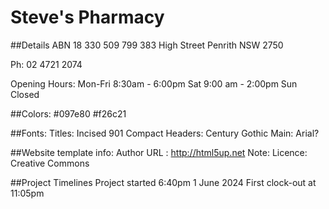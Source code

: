 # Steve's Pharmacy


##Details
ABN 18 330 509 799
383 High Street
Penrith
NSW 2750

Ph: 02 4721 2074

Opening Hours:
Mon-Fri 8:30am - 6:00pm
Sat 9:00 am - 2:00pm
Sun Closed

##Colors:
\#097e80
\#f26c21

##Fonts:
Titles: Incised 901 Compact
Headers: Century Gothic
Main: Arial?

##Website template info:
Author URL : http://html5up.net
Note: 
Licence: Creative Commons

##Project Timelines
Project started 6:40pm 1 June 2024
First clock-out at 11:05pm